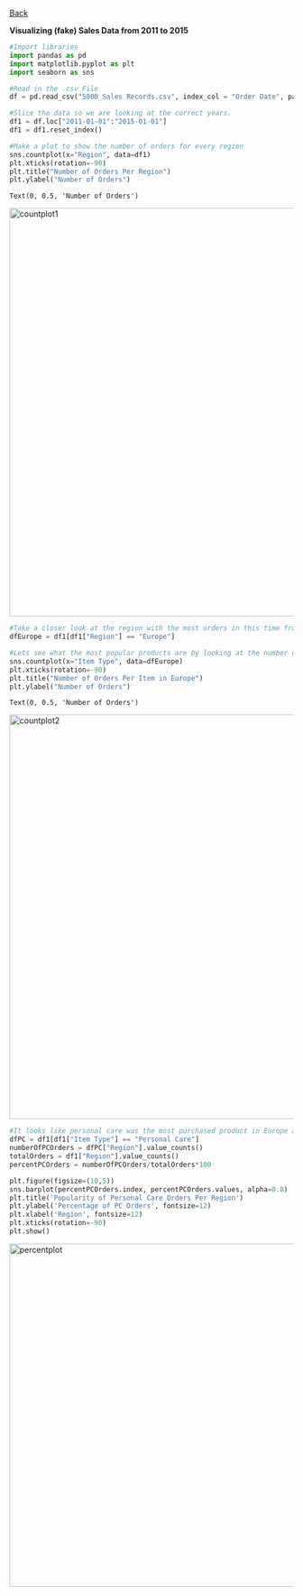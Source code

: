 [Back](DataScienceProjects.md)

**Visualizing (fake) Sales Data from 2011 to 2015**


```python
#Import libraries
import pandas as pd
import matplotlib.pyplot as plt
import seaborn as sns
```


```python
#Read in the .csv File
df = pd.read_csv("5000 Sales Records.csv", index_col = "Order Date", parse_dates = True)
```


```python
#Slice the data so we are looking at the correct years.
df1 = df.loc["2011-01-01":"2015-01-01"]
df1 = df1.reset_index()
```


```python
#Make a plot to show the number of orders for every region
sns.countplot(x="Region", data=df1)
plt.xticks(rotation=-90)
plt.title("Number of Orders Per Region")
plt.ylabel("Number of Orders")
```




    Text(0, 0.5, 'Number of Orders')



<img width="724" alt="countplot1" src="https://user-images.githubusercontent.com/67394270/89363876-3543c780-d69f-11ea-80d9-2b0b28595a5c.png">





```python
#Take a closer look at the region with the most orders in this time frame. Start by making a dataframe with only it's data.  
dfEurope = df1[df1["Region"] == "Europe"]
```


```python
#Lets see what the most popular products are by looking at the number of orders there were for a specific item. 
sns.countplot(x="Item Type", data=dfEurope)
plt.xticks(rotation=-90)
plt.title("Number of Orders Per Item in Europe")
plt.ylabel("Number of Orders")
```




    Text(0, 0.5, 'Number of Orders')






<img width="717" alt="countplot2" src="https://user-images.githubusercontent.com/67394270/89363954-6e7c3780-d69f-11ea-9c81-2e8406bc17eb.png">





```python
#It looks like personal care was the most purchased product in Europe at this time, so let's compare it's popularity to other regions.
dfPC = df1[df1["Item Type"] == "Personal Care"]
numberOfPCOrders = dfPC["Region"].value_counts()
totalOrders = df1["Region"].value_counts()
percentPCOrders = numberOfPCOrders/totalOrders*100

plt.figure(figsize=(10,5))
sns.barplot(percentPCOrders.index, percentPCOrders.values, alpha=0.8)
plt.title('Popularity of Personal Care Orders Per Region')
plt.ylabel('Percentage of PC Orders', fontsize=12)
plt.xlabel('Region', fontsize=12)
plt.xticks(rotation=-90)
plt.show()
```





<img width="608" alt="percentplot" src="https://user-images.githubusercontent.com/67394270/89363970-74721880-d69f-11ea-9210-c2f905ae5360.png">




```python

```
